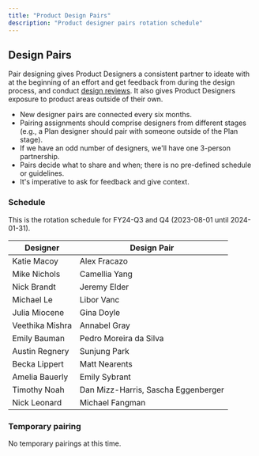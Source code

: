 ```yaml
---
title: "Product Design Pairs"
description: "Product designer pairs rotation schedule"
---
```


## Design Pairs

Pair designing gives Product Designers a consistent partner to ideate with at the beginning of an effort and get feedback from during the design process, and conduct [design reviews](/handbook/product/ux/product-designer/#design-reviews). It also gives Product Designers exposure to product areas outside of their own.

- New designer pairs are connected every six months.
- Pairing assignments should comprise designers from different stages (e.g., a Plan designer should pair with someone outside of the Plan stage).
- If we have an odd number of designers, we'll have one 3-person partnership.
- Pairs decide what to share and when; there is no pre-defined schedule or guidelines.
- It's imperative to ask for feedback and give context.

### Schedule

This is the rotation schedule for FY24-Q3 and Q4 (2023-08-01 until 2024-01-31).

<!-- TIP: To update the table below, create the schedule in a temporary spreadsheet, and then copy/paste the rows into an online markdown generator (https://www.google.com/search?q=copy-table-in-excel-and-paste-as-a-markdown-table) -->

| Designer               | Design Pair                |
|------------------------|----------------------------|
| Katie Macoy          | Alex Fracazo               |
| Mike Nichols          | Camellia Yang              |
| Nick Brandt            | Jeremy Elder               |
| Michael Le             | Libor Vanc                 |
| Julia Miocene          | Gina Doyle               |
| Veethika Mishra        | Annabel Gray               |
| Emily Bauman           | Pedro Moreira da Silva     |
| Austin Regnery         | Sunjung Park               |
| Becka Lippert          | Matt Nearents              |
| Amelia Bauerly         | Emily Sybrant           |
| Timothy Noah           | Dan Mizz-Harris, Sascha Eggenberger |
| Nick Leonard           | Michael Fangman            |

### Temporary pairing

No temporary pairings at this time.
